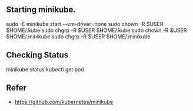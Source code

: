
## Starting minikube.

sudo -E minikube start --vm-driver=none
sudo chown -R $USER $HOME/.kube
sudo chgrp -R $USER $HOME/.kube
sudo chown -R $USER $HOME/.minikube
sudo chgrp -R $USER $HOME/.minikube

## Checking Status
minikube status
kubectl get pod

## Refer
- https://github.com/kubernetes/minikube
